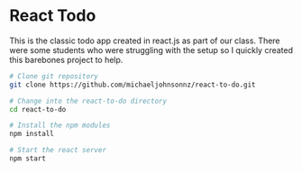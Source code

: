 # React Todo

This is the classic todo app created in react.js as part of our class. There were some students who were struggling with the setup so I quickly created this barebones project to help.

```bash
# Clone git repository
git clone https://github.com/michaeljohnsonnz/react-to-do.git

# Change into the react-to-do directory
cd react-to-do

# Install the npm modules
npm install

# Start the react server
npm start
```